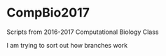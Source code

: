 # CompBio2017
Scripts from 2016-2017 Computational Biology Class

I am trying to sort out how branches work
